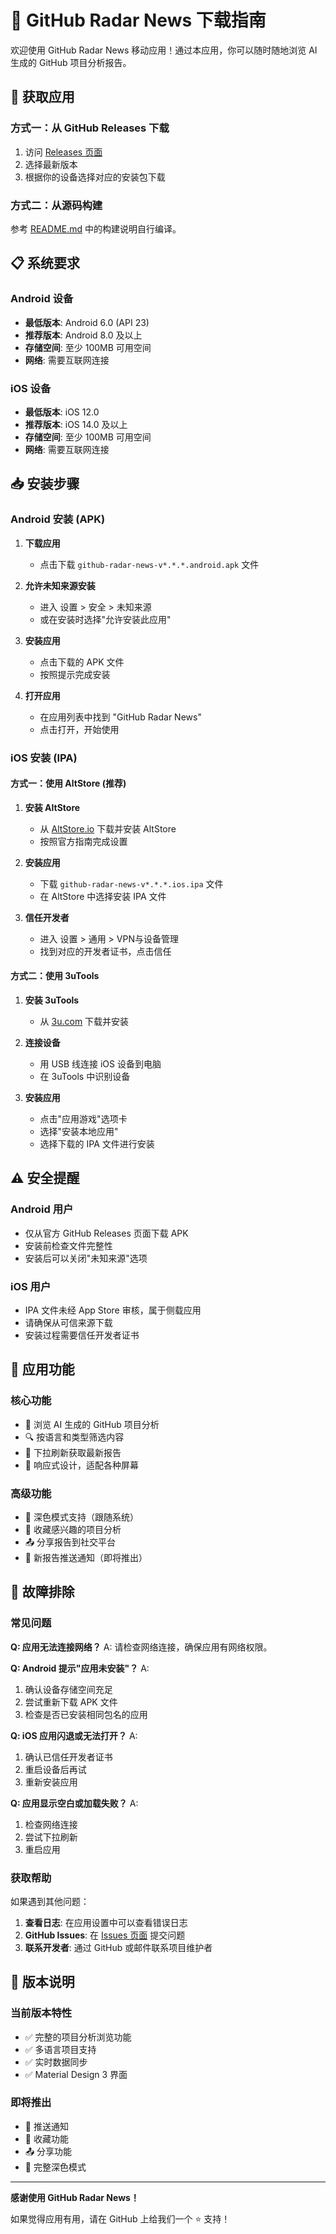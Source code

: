 # 📱 GitHub Radar News 下载指南

欢迎使用 GitHub Radar News 移动应用！通过本应用，你可以随时随地浏览 AI 生成的 GitHub 项目分析报告。

## 🔗 获取应用

### 方式一：从 GitHub Releases 下载

1. 访问 [Releases 页面](https://github.com/your-username/your-repo/releases)
2. 选择最新版本
3. 根据你的设备选择对应的安装包下载

### 方式二：从源码构建

参考 [README.md](../README.md) 中的构建说明自行编译。

## 📋 系统要求

### Android 设备
- **最低版本**: Android 6.0 (API 23)
- **推荐版本**: Android 8.0 及以上
- **存储空间**: 至少 100MB 可用空间
- **网络**: 需要互联网连接

### iOS 设备
- **最低版本**: iOS 12.0
- **推荐版本**: iOS 14.0 及以上  
- **存储空间**: 至少 100MB 可用空间
- **网络**: 需要互联网连接

## 📥 安装步骤

### Android 安装 (APK)

1. **下载应用**
   - 点击下载 `github-radar-news-v*.*.*.android.apk` 文件
   
2. **允许未知来源安装**
   - 进入 设置 > 安全 > 未知来源
   - 或在安装时选择"允许安装此应用"

3. **安装应用**
   - 点击下载的 APK 文件
   - 按照提示完成安装

4. **打开应用**
   - 在应用列表中找到 "GitHub Radar News"
   - 点击打开，开始使用

### iOS 安装 (IPA)

#### 方式一：使用 AltStore (推荐)

1. **安装 AltStore**
   - 从 [AltStore.io](https://altstore.io/) 下载并安装 AltStore
   - 按照官方指南完成设置

2. **安装应用**
   - 下载 `github-radar-news-v*.*.*.ios.ipa` 文件
   - 在 AltStore 中选择安装 IPA 文件

3. **信任开发者**
   - 进入 设置 > 通用 > VPN与设备管理
   - 找到对应的开发者证书，点击信任

#### 方式二：使用 3uTools

1. **安装 3uTools**
   - 从 [3u.com](https://www.3u.com/) 下载并安装

2. **连接设备**
   - 用 USB 线连接 iOS 设备到电脑
   - 在 3uTools 中识别设备

3. **安装应用**
   - 点击"应用游戏"选项卡
   - 选择"安装本地应用"
   - 选择下载的 IPA 文件进行安装

## ⚠️ 安全提醒

### Android 用户
- 仅从官方 GitHub Releases 页面下载 APK
- 安装前检查文件完整性
- 安装后可以关闭"未知来源"选项

### iOS 用户
- IPA 文件未经 App Store 审核，属于侧载应用
- 请确保从可信来源下载
- 安装过程需要信任开发者证书

## 🚀 应用功能

### 核心功能
- 📰 浏览 AI 生成的 GitHub 项目分析
- 🔍 按语言和类型筛选内容
- 🔄 下拉刷新获取最新报告
- 📱 响应式设计，适配各种屏幕

### 高级功能
- 🌙 深色模式支持（跟随系统）
- 🔖 收藏感兴趣的项目分析
- 📤 分享报告到社交平台
- 🔔 新报告推送通知（即将推出）

## 🔧 故障排除

### 常见问题

**Q: 应用无法连接网络？**
A: 请检查网络连接，确保应用有网络权限。

**Q: Android 提示"应用未安装"？**
A: 
1. 确认设备存储空间充足
2. 尝试重新下载 APK 文件
3. 检查是否已安装相同包名的应用

**Q: iOS 应用闪退或无法打开？**
A: 
1. 确认已信任开发者证书
2. 重启设备后再试
3. 重新安装应用

**Q: 应用显示空白或加载失败？**
A: 
1. 检查网络连接
2. 尝试下拉刷新
3. 重启应用

### 获取帮助

如果遇到其他问题：

1. **查看日志**: 在应用设置中可以查看错误日志
2. **GitHub Issues**: 在 [Issues 页面](https://github.com/your-username/your-repo/issues) 提交问题
3. **联系开发者**: 通过 GitHub 或邮件联系项目维护者

## 📄 版本说明

### 当前版本特性
- ✅ 完整的项目分析浏览功能
- ✅ 多语言项目支持
- ✅ 实时数据同步
- ✅ Material Design 3 界面

### 即将推出
- 🔔 推送通知
- 🔖 收藏功能
- 📤 分享功能
- 🌙 完整深色模式

---

**感谢使用 GitHub Radar News！** 

如果觉得应用有用，请在 GitHub 上给我们一个 ⭐ 支持！